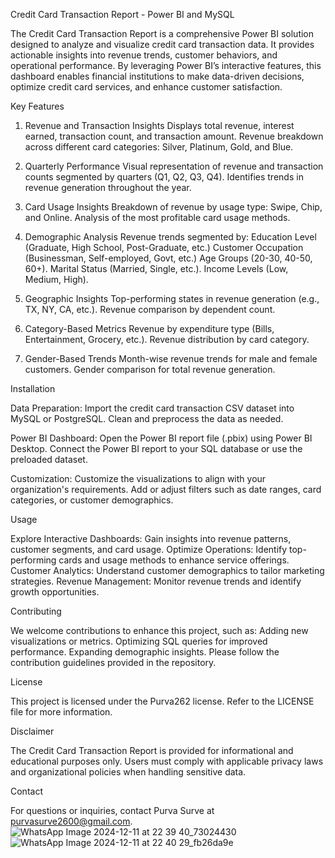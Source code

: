 Credit Card Transaction Report - Power BI and MySQL

The Credit Card Transaction Report is a comprehensive Power BI solution designed to analyze and visualize credit card transaction data. It provides actionable insights into revenue trends, customer behaviors, and operational performance. By leveraging Power BI’s interactive features, this dashboard enables financial institutions to make data-driven decisions, optimize credit card services, and enhance customer satisfaction.

Key Features

1. Revenue and Transaction Insights
   Displays total revenue, interest earned, transaction count, and transaction amount.
   Revenue breakdown across different card categories: Silver, Platinum, Gold, and Blue.

2. Quarterly Performance
   Visual representation of revenue and transaction counts segmented by quarters (Q1, Q2, Q3, Q4).
   Identifies trends in revenue generation throughout the year.
   
3. Card Usage Insights
   Breakdown of revenue by usage type: Swipe, Chip, and Online.
   Analysis of the most profitable card usage methods.
   
4. Demographic Analysis
   Revenue trends segmented by:
      Education Level (Graduate, High School, Post-Graduate, etc.)
      Customer Occupation (Businessman, Self-employed, Govt, etc.)
      Age Groups (20-30, 40-50, 60+).
      Marital Status (Married, Single, etc.).
      Income Levels (Low, Medium, High).
   
5. Geographic Insights
   Top-performing states in revenue generation (e.g., TX, NY, CA, etc.).
   Revenue comparison by dependent count.
   
6. Category-Based Metrics
   Revenue by expenditure type (Bills, Entertainment, Grocery, etc.).
   Revenue distribution by card category.
   
7. Gender-Based Trends
   Month-wise revenue trends for male and female customers.
   Gender comparison for total revenue generation.
   
Installation

Data Preparation:
Import the credit card transaction CSV dataset into MySQL or PostgreSQL.
Clean and preprocess the data as needed.

Power BI Dashboard:
Open the Power BI report file (.pbix) using Power BI Desktop.
Connect the Power BI report to your SQL database or use the preloaded dataset.

Customization:
Customize the visualizations to align with your organization's requirements.
Add or adjust filters such as date ranges, card categories, or customer demographics.

Usage

Explore Interactive Dashboards: Gain insights into revenue patterns, customer segments, and card usage.
Optimize Operations: Identify top-performing cards and usage methods to enhance service offerings.
Customer Analytics: Understand customer demographics to tailor marketing strategies.
Revenue Management: Monitor revenue trends and identify growth opportunities.

Contributing

We welcome contributions to enhance this project, such as:
  Adding new visualizations or metrics.
  Optimizing SQL queries for improved performance.
  Expanding demographic insights.
  Please follow the contribution guidelines provided in the repository.

License

This project is licensed under the Purva262 license. Refer to the LICENSE file for more information.

Disclaimer

The Credit Card Transaction Report is provided for informational and educational purposes only. Users must comply with applicable privacy laws and organizational policies when handling sensitive data.

Contact

For questions or inquiries, contact Purva Surve at purvasurve2600@gmail.com.
![WhatsApp Image 2024-12-11 at 22 39 40_73024430](https://github.com/user-attachments/assets/422a4648-f19c-45bd-8de7-830ee13e4727)
![WhatsApp Image 2024-12-11 at 22 40 29_fb26da9e](https://github.com/user-attachments/assets/2d5642f1-f040-4431-869e-864df34f02b3)
